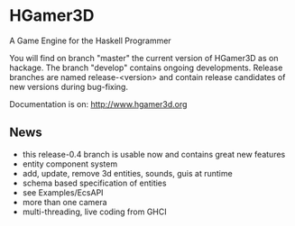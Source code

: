 HGamer3D
========

A Game Engine for the Haskell Programmer

You will find on branch "master" the current version of HGamer3D as on hackage. The branch "develop" contains ongoing developments. Release branches are named release-\<version\> and contain release candidates of new versions during bug-fixing. 

Documentation is on: http://www.hgamer3d.org

News
----
- this release-0.4 branch is usable now and contains great new features
- entity component system
- add, update, remove 3d entities, sounds, guis at runtime
- schema based specification of entities
- see Examples/EcsAPI
- more than one camera
- multi-threading, live coding from GHCI

